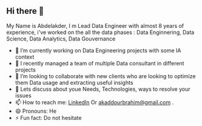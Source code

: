 ## Hi there 👋
 My Name is Abdelakder, I m Lead Data Engineer with almost 8 years of experience, i've worked on the all the data phases : Data Enginnering, Data Science, Data Analytics, Data Gouvernance
 
- 🔭 I’m currently working on Data Engineering projects with some IA context
- 🌱 I recently managed a team of multiple Data consultant in different projects
- 👯 I’m looking to collaborate with new clients who are looking to optimize them Data usage and extracting useful insights
- 💬 Lets discuss about youe Needs, Technologies, ways to resolve your issues 
- 📫 How to reach me: [LinkedIn](https://www.linkedin.com/in/abdelkader-kaddour-brahim-a54618111/) Or akaddourbrahim@gmail.com .
- 😄 Pronouns: He
- ⚡ Fun fact: Do not hesitate

<!--
**Abdelkader-Kaddour-Brahim/Abdelkader-Kaddour-Brahim** is a ✨ _special_ ✨ repository because its `README.md` (this file) appears on your GitHub profile.

Here are some ideas to get you started:


- 🔭 I’m currently working on ...
- 🌱 I’m currently learning ...
- 👯 I’m looking to collaborate on ...
- 🤔 I’m looking for help with ...
- 💬 Ask me about ...
- 📫 How to reach me: ...
- 😄 Pronouns: ...
- ⚡ Fun fact: ...
--> 
